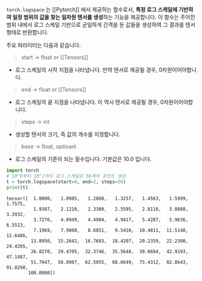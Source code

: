 
`torch.logspace` 는 [[Pytorch]] 에서 제공하는 함수로서, **특정 로그 스케일에 기반하여 일정 범위의 값을 찾는 일차원 텐서를 생성**하는 기능을 제공합니다. 이 함수는 주어진 범위 내에서 로그 스케일 기반으로 균일하게 간격을 둔 값들을 생성하여 그 결과를 텐서 형태로 반환합니다.

주요 파라미터는 다음과 같습니다.

> start -> float or [[Tensors]]
- 로그 스케일의 시작 지점을 나타냅니다. 만약 텐서로 제공될 경우, 0차원이어야합니다.

> end -> float or [[Tensors]]
- 로그 스케일의 끝 지점을 나타냅니다. 이 역시 텐서로 제공될 경우, 0차원이어야합니다.

> steps -> int
- 생성할 텐서의 크기, 즉 값의 개수를 지정합니다.

> base -> float, optioanl
- 로그 스케일의 기준이 되는 밑수입니다. 기본값은 10.0 입니다.

```python
import torch
# 10^0부터 10^2까지 로그 스케일로 50개의 포인트 생성
t = torch.logspace(start=0, end=2, steps=50)
print(t)
```

```
tensor([  1.0000,   1.0985,   1.2068,   1.3257,   1.4563,   1.5999,   1.7575,
          1.9307,   2.1210,   2.3300,   2.5595,   2.8118,   3.0888,   3.3932,
          3.7276,   4.0949,   4.4984,   4.9417,   5.4287,   5.9636,   6.5513,
          7.1969,   7.9060,   8.6851,   9.5410,  10.4811,  11.5140,  12.6486,
         13.8950,  15.2642,  16.7683,  18.4207,  20.2359,  22.2300,  24.4205,
         26.8270,  29.4705,  32.3746,  35.5648,  39.0694,  42.9193,  47.1487,
         51.7947,  56.8987,  62.5055,  68.6649,  75.4312,  82.8643,  91.0298,
        100.0000])
```

